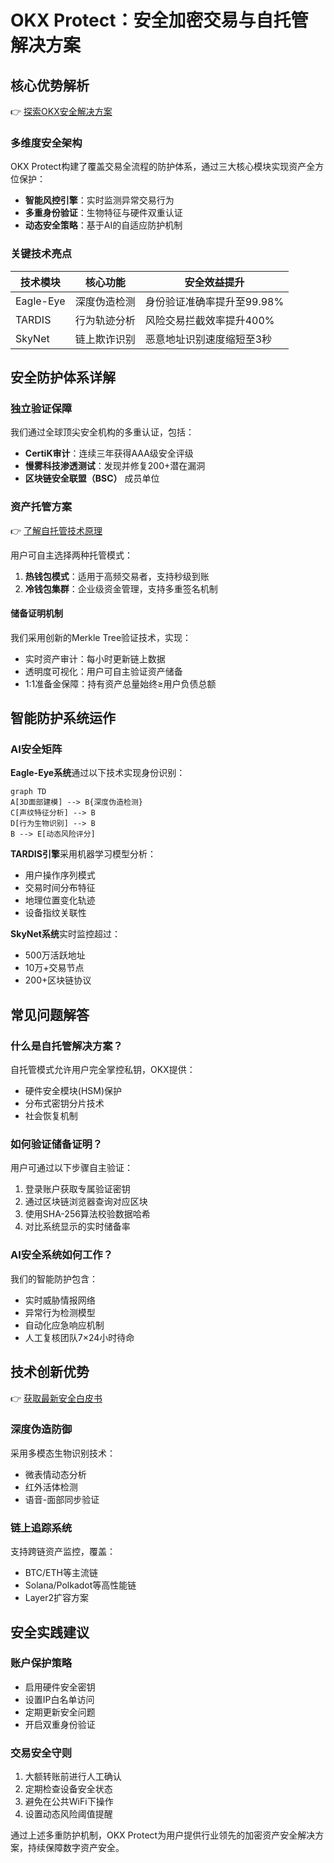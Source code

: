 # OKX Protect：安全加密交易与自托管解决方案

## 核心优势解析
👉 [探索OKX安全解决方案](https://bit.ly/okx_welcome)

### 多维度安全架构
OKX Protect构建了覆盖交易全流程的防护体系，通过三大核心模块实现资产全方位保护：
- **智能风控引擎**：实时监测异常交易行为
- **多重身份验证**：生物特征与硬件双重认证
- **动态安全策略**：基于AI的自适应防护机制

### 关键技术亮点
| 技术模块       | 核心功能                  | 安全效益提升               |
|----------------|---------------------------|---------------------------|
| Eagle-Eye      | 深度伪造检测               | 身份验证准确率提升至99.98% |
| TARDIS         | 行为轨迹分析               | 风险交易拦截效率提升400%  |
| SkyNet         | 链上欺诈识别               | 恶意地址识别速度缩短至3秒  |

## 安全防护体系详解

### 独立验证保障
我们通过全球顶尖安全机构的多重认证，包括：
- **CertiK审计**：连续三年获得AAA级安全评级
- **慢雾科技渗透测试**：发现并修复200+潜在漏洞
- **区块链安全联盟（BSC）** 成员单位

### 资产托管方案
👉 [了解自托管技术原理](https://bit.ly/okx_welcome)

用户可自主选择两种托管模式：
1. **热钱包模式**：适用于高频交易者，支持秒级到账
2. **冷钱包集群**：企业级资金管理，支持多重签名机制

#### 储备证明机制
我们采用创新的Merkle Tree验证技术，实现：
- 实时资产审计：每小时更新链上数据
- 透明度可视化：用户可自主验证资产储备
- 1:1准备金保障：持有资产总量始终≥用户负债总额

## 智能防护系统运作

### AI安全矩阵
**Eagle-Eye系统**通过以下技术实现身份识别：
```mermaid
graph TD
A[3D面部建模] --> B{深度伪造检测}
C[声纹特征分析] --> B
D[行为生物识别] --> B
B --> E[动态风险评分]
```

**TARDIS引擎**采用机器学习模型分析：
- 用户操作序列模式
- 交易时间分布特征
- 地理位置变化轨迹
- 设备指纹关联性

**SkyNet系统**实时监控超过：
- 500万活跃地址
- 10万+交易节点
- 200+区块链协议

## 常见问题解答

### 什么是自托管解决方案？
自托管模式允许用户完全掌控私钥，OKX提供：
- 硬件安全模块(HSM)保护
- 分布式密钥分片技术
- 社会恢复机制

### 如何验证储备证明？
用户可通过以下步骤自主验证：
1. 登录账户获取专属验证密钥
2. 通过区块链浏览器查询对应区块
3. 使用SHA-256算法校验数据哈希
4. 对比系统显示的实时储备率

### AI安全系统如何工作？
我们的智能防护包含：
- 实时威胁情报网络
- 异常行为检测模型
- 自动化应急响应机制
- 人工复核团队7×24小时待命

## 技术创新优势
👉 [获取最新安全白皮书](https://bit.ly/okx_welcome)

### 深度伪造防御
采用多模态生物识别技术：
- 微表情动态分析
- 红外活体检测
- 语音-面部同步验证

### 链上追踪系统
支持跨链资产监控，覆盖：
- BTC/ETH等主流链
- Solana/Polkadot等高性能链
- Layer2扩容方案

## 安全实践建议

### 账户保护策略
- 启用硬件安全密钥
- 设置IP白名单访问
- 定期更新安全问题
- 开启双重身份验证

### 交易安全守则
1. 大额转账前进行人工确认
2. 定期检查设备安全状态
3. 避免在公共WiFi下操作
4. 设置动态风险阈值提醒

通过上述多重防护机制，OKX Protect为用户提供行业领先的加密资产安全解决方案，持续保障数字资产安全。